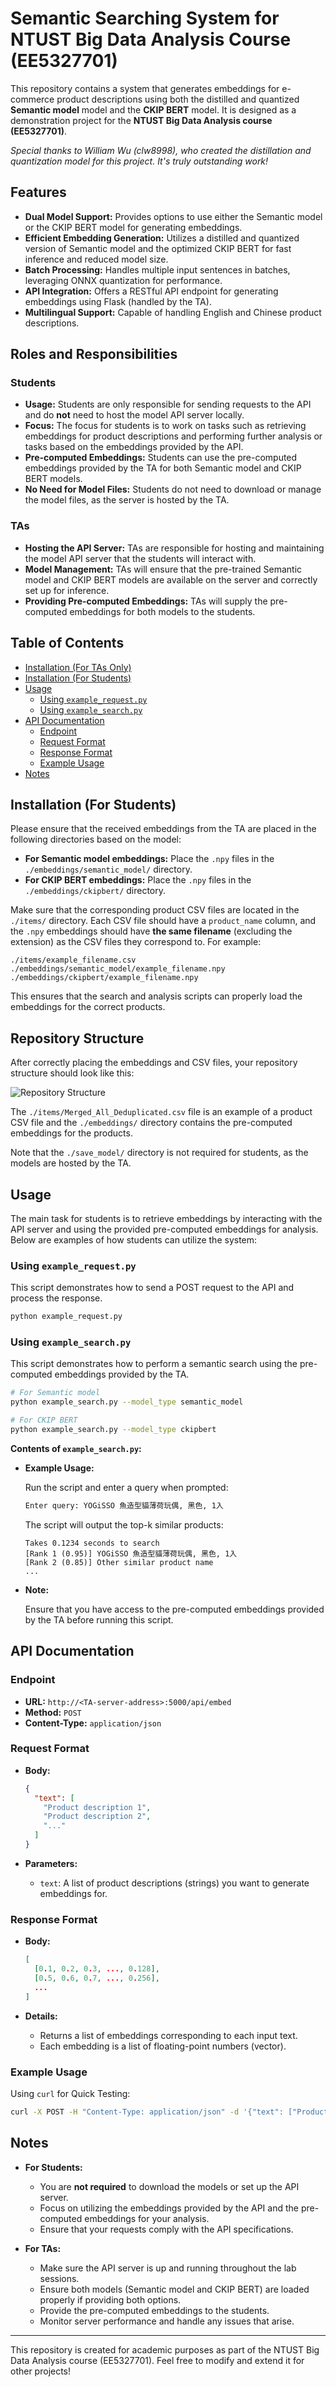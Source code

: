 # Semantic Searching System for NTUST Big Data Analysis Course (EE5327701)

This repository contains a system that generates embeddings for e-commerce product descriptions using both the distilled and quantized **Semantic model** model and the **CKIP BERT** model. It is designed as a demonstration project for the **NTUST Big Data Analysis course (EE5327701)**.

*Special thanks to William Wu (clw8998), who created the distillation and quantization model for this project. It's truly outstanding work!*

## Features

- **Dual Model Support:** Provides options to use either the Semantic model or the CKIP BERT model for generating embeddings.
- **Efficient Embedding Generation:** Utilizes a distilled and quantized version of Semantic model and the optimized CKIP BERT for fast inference and reduced model size.
- **Batch Processing:** Handles multiple input sentences in batches, leveraging ONNX quantization for performance.
- **API Integration:** Offers a RESTful API endpoint for generating embeddings using Flask (handled by the TA).
- **Multilingual Support:** Capable of handling English and Chinese product descriptions.

## Roles and Responsibilities

### Students

- **Usage:** Students are only responsible for sending requests to the API and do **not** need to host the model API server locally.
- **Focus:** The focus for students is to work on tasks such as retrieving embeddings for product descriptions and performing further analysis or tasks based on the embeddings provided by the API.
- **Pre-computed Embeddings:** Students can use the pre-computed embeddings provided by the TA for both Semantic model and CKIP BERT models.
- **No Need for Model Files:** Students do not need to download or manage the model files, as the server is hosted by the TA.

### TAs

- **Hosting the API Server:** TAs are responsible for hosting and maintaining the model API server that the students will interact with.
- **Model Management:** TAs will ensure that the pre-trained Semantic model and CKIP BERT models are available on the server and correctly set up for inference.
- **Providing Pre-computed Embeddings:** TAs will supply the pre-computed embeddings for both models to the students.

## Table of Contents

- [Installation (For TAs Only)](#installation-for-tas-only)
- [Installation (For Students)](#installation-for-students)
- [Usage](#usage)
  - [Using `example_request.py`](#using-example_requestpy)
  - [Using `example_search.py`](#using-example_searchpy)
- [API Documentation](#api-documentation)
  - [Endpoint](#endpoint)
  - [Request Format](#request-format)
  - [Response Format](#response-format)
  - [Example Usage](#example-usage)
- [Notes](#notes)

## Installation (For Students)

Please ensure that the received embeddings from the TA are placed in the following directories based on the model:

- **For Semantic model embeddings:** Place the `.npy` files in the `./embeddings/semantic_model/` directory.
- **For CKIP BERT embeddings:** Place the `.npy` files in the `./embeddings/ckipbert/` directory.

Make sure that the corresponding product CSV files are located in the `./items/` directory. Each CSV file should have a `product_name` column, and the `.npy` embeddings should have **the same filename** (excluding the extension) as the CSV files they correspond to. For example:

```
./items/example_filename.csv
./embeddings/semantic_model/example_filename.npy
./embeddings/ckipbert/example_filename.npy
``` 

This ensures that the search and analysis scripts can properly load the embeddings for the correct products.

## Repository Structure

After correctly placing the embeddings and CSV files, your repository structure should look like this:

![Repository Structure](./repository_structure.png)

The `./items/Merged_All_Deduplicated.csv` file is an example of a product CSV file and the `./embeddings/` directory contains the pre-computed embeddings for the products.

Note that the `./save_model/` directory is not required for students, as the models are hosted by the TA.

## Usage

The main task for students is to retrieve embeddings by interacting with the API server and using the provided pre-computed embeddings for analysis. Below are examples of how students can utilize the system:

### Using `example_request.py`

This script demonstrates how to send a POST request to the API and process the response.

```bash
python example_request.py
```

### Using `example_search.py`

This script demonstrates how to perform a semantic search using the pre-computed embeddings provided by the TA.

```bash
# For Semantic model
python example_search.py --model_type semantic_model

# For CKIP BERT
python example_search.py --model_type ckipbert
```

**Contents of `example_search.py`:**

- **Example Usage:**

  Run the script and enter a query when prompted:

  ```bash
  Enter query: YOGiSSO 魚造型貓薄荷玩偶, 黑色, 1入
  ```

  The script will output the top-k similar products:

  ```
  Takes 0.1234 seconds to search
  [Rank 1 (0.95)] YOGiSSO 魚造型貓薄荷玩偶, 黑色, 1入
  [Rank 2 (0.85)] Other similar product name
  ...
  ```

- **Note:**

  Ensure that you have access to the pre-computed embeddings provided by the TA before running this script.

## API Documentation

### Endpoint

- **URL:** `http://<TA-server-address>:5000/api/embed`
- **Method:** `POST`
- **Content-Type:** `application/json`

### Request Format

- **Body:**

  ```json
  {
    "text": [
      "Product description 1",
      "Product description 2",
      "..."
    ]
  }
  ```

- **Parameters:**

  - `text`: A list of product descriptions (strings) you want to generate embeddings for.

### Response Format

- **Body:**

  ```json
  [
    [0.1, 0.2, 0.3, ..., 0.128],
    [0.5, 0.6, 0.7, ..., 0.256],
    ...
  ]
  ```

- **Details:**

  - Returns a list of embeddings corresponding to each input text.
  - Each embedding is a list of floating-point numbers (vector).

### Example Usage
Using `curl` for Quick Testing:

```bash
curl -X POST -H "Content-Type: application/json" -d '{"text": ["Product description 1", "Product description 2"]}' http://<TA-server-address>:5000/api/embed
```

## Notes

- **For Students:**

  - You are **not required** to download the models or set up the API server.
  - Focus on utilizing the embeddings provided by the API and the pre-computed embeddings for your analysis.
  - Ensure that your requests comply with the API specifications.

- **For TAs:**

  - Make sure the API server is up and running throughout the lab sessions.
  - Ensure both models (Semantic model and CKIP BERT) are loaded properly if providing both options.
  - Provide the pre-computed embeddings to the students.
  - Monitor server performance and handle any issues that arise.


---

This repository is created for academic purposes as part of the NTUST Big Data Analysis course (EE5327701). Feel free to modify and extend it for other projects!